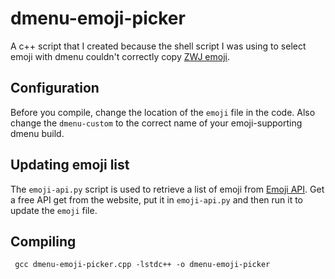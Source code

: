 # dmenu-emoji-picker

A c++ script that I created because the shell script I was using to select emoji with dmenu couldn't correctly copy [ZWJ emoji](https://en.wikipedia.org/wiki/Zero-width_joiner).

## Configuration

Before you compile, change the location of the `emoji` file in the code. Also change the `dmenu-custom` to the correct name of your emoji-supporting dmenu build.

## Updating emoji list

The `emoji-api.py` script is used to retrieve a list of emoji from [Emoji API](https://emoji-api.com/). Get a free API get from the website, put it in `emoji-api.py` and then run it to update the `emoji` file.

## Compiling

`` gcc dmenu-emoji-picker.cpp -lstdc++ -o dmenu-emoji-picker``
